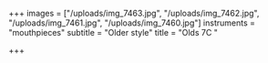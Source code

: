 +++
images = ["/uploads/img_7463.jpg", "/uploads/img_7462.jpg", "/uploads/img_7461.jpg", "/uploads/img_7460.jpg"]
instruments = "mouthpieces"
subtitle = "Older style"
title = "Olds 7C "

+++
